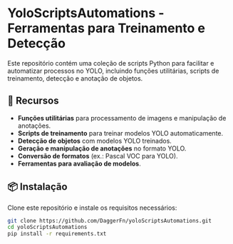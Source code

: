 # YoloScriptsAutomations - Ferramentas para Treinamento e Detecção

Este repositório contém uma coleção de scripts Python para facilitar e automatizar processos no YOLO, incluindo funções utilitárias, scripts de treinamento, detecção e anotação de objetos.

## 📌 Recursos

- **Funções utilitárias** para processamento de imagens e manipulação de anotações.
- **Scripts de treinamento** para treinar modelos YOLO automaticamente.
- **Detecção de objetos** com modelos YOLO treinados.
- **Geração e manipulação de anotações** no formato YOLO.
- **Conversão de formatos** (ex.: Pascal VOC para YOLO).
- **Ferramentas para avaliação de modelos**.

## 📦 Instalação

Clone este repositório e instale os requisitos necessários:

```bash
git clone https://github.com/DaggerFn/yoloScriptsAutomations.git
cd yoloScriptsAutomations
pip install -r requirements.txt
